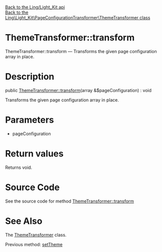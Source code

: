 [Back to the Ling/Light_Kit api](https://github.com/lingtalfi/Light_Kit/blob/master/doc/api/Ling/Light_Kit.md)<br>
[Back to the Ling\Light_Kit\PageConfigurationTransformer\ThemeTransformer class](https://github.com/lingtalfi/Light_Kit/blob/master/doc/api/Ling/Light_Kit/PageConfigurationTransformer/ThemeTransformer.md)


ThemeTransformer::transform
================



ThemeTransformer::transform — Transforms the given page configuration array in place.




Description
================


public [ThemeTransformer::transform](https://github.com/lingtalfi/Light_Kit/blob/master/doc/api/Ling/Light_Kit/PageConfigurationTransformer/ThemeTransformer/transform.md)(array &$pageConfiguration) : void




Transforms the given page configuration array in place.




Parameters
================


- pageConfiguration

    


Return values
================

Returns void.








Source Code
===========
See the source code for method [ThemeTransformer::transform](https://github.com/lingtalfi/Light_Kit/blob/master/PageConfigurationTransformer/ThemeTransformer.php#L47-L52)


See Also
================

The [ThemeTransformer](https://github.com/lingtalfi/Light_Kit/blob/master/doc/api/Ling/Light_Kit/PageConfigurationTransformer/ThemeTransformer.md) class.

Previous method: [setTheme](https://github.com/lingtalfi/Light_Kit/blob/master/doc/api/Ling/Light_Kit/PageConfigurationTransformer/ThemeTransformer/setTheme.md)<br>

